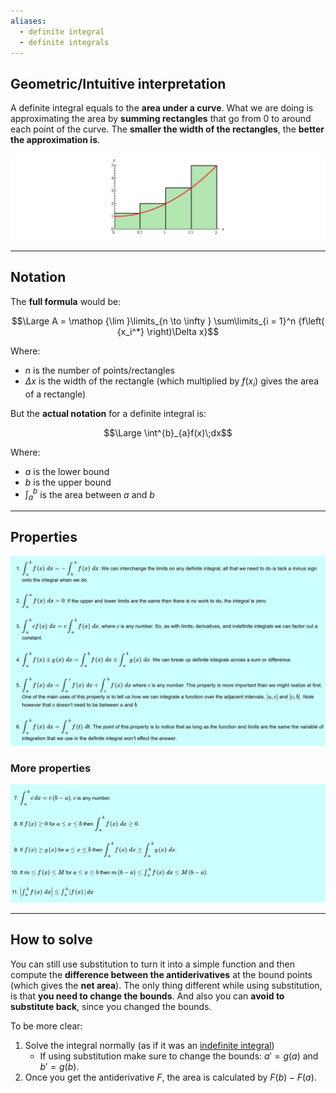 ```yaml
---
aliases:
  - definite integral
  - definite integrals
---
```

## Geometric/Intuitive interpretation

A definite integral equals to the **area under a curve**.
What we are doing is approximating the area by **summing rectangles** that go from 0 to around each point of the curve.
The **smaller the width of the rectangles**, the **better the approximation is**.

![](../z_images/Pasted%20image%2020250427141302.png)

---

## Notation

The **full formula** would be:

$$\Large A = \mathop {\lim }\limits_{n \to \infty } \sum\limits_{i = 1}^n {f\left( {x_i^*} \right)\Delta x}$$

Where:
- $n$ is the number of points/rectangles
- $\Delta x$ is the width of the rectangle (which multiplied by $f(x_i)$ gives the area of a rectangle)


But the **actual notation** for a definite integral is:

$$\Large \int^{b}_{a}f(x)\;dx$$

Where:
- $a$ is the lower bound
- $b$ is the upper bound
- $\int^{b}_{a}$ is the area between $a$ and $b$

---

## Properties

![](../z_images/Pasted%20image%2020250427141332.png)

### More properties

![](../z_images/Pasted%20image%2020250427143328.png)

---

## How to solve

You can still use substitution to turn it into a simple function and then compute the **difference between the antiderivatives** at the bound points (which gives the **net area**).
The only thing different while using substitution, is that **you need to change the bounds**.
And also you can **avoid to substitute back**, since you changed the bounds.

To be more clear:
1) Solve the integral normally (as if it was an [indefinite integral](2.%20Indefinite%20Integrals.md))
	- If using substitution make sure to change the bounds:  $a'=g(a)$ and $b'=g(b)$.
2) Once you get the antiderivative $F$, the area is calculated by $F(b)-F(a)$.